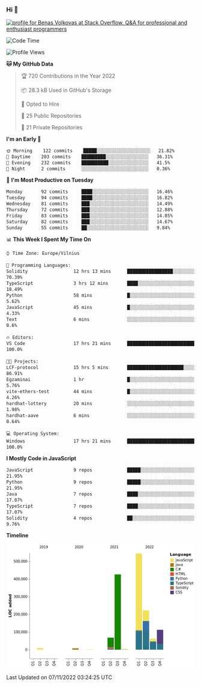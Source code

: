 ### Hi 👋
<a href="https://stackoverflow.com/users/14954249/benas-volkovas"><img src="https://stackoverflow.com/users/flair/14954249.png?theme=dark" width="208" height="58" alt="profile for Benas Volkovas at Stack Overflow, Q&amp;A for professional and enthusiast programmers" title="profile for Benas Volkovas at Stack Overflow, Q&amp;A for professional and enthusiast programmers"></a>

<!--START_SECTION:waka-->
![Code Time](http://img.shields.io/badge/Code%20Time-1%2C044%20hrs%2046%20mins-blue)

![Profile Views](http://img.shields.io/badge/Profile%20Views-0-blue)

**🐱 My GitHub Data** 

> 🏆 720 Contributions in the Year 2022
 > 
> 📦 28.3 kB Used in GitHub's Storage 
 > 
> 💼 Opted to Hire
 > 
> 📜 25 Public Repositories 
 > 
> 🔑 21 Private Repositories  
 > 
**I'm an Early 🐤** 

```text
🌞 Morning    122 commits    █████░░░░░░░░░░░░░░░░░░░░   21.82% 
🌆 Daytime    203 commits    █████████░░░░░░░░░░░░░░░░   36.31% 
🌃 Evening    232 commits    ██████████░░░░░░░░░░░░░░░   41.5% 
🌙 Night      2 commits      ░░░░░░░░░░░░░░░░░░░░░░░░░   0.36%

```
📅 **I'm Most Productive on Tuesday** 

```text
Monday       92 commits     ████░░░░░░░░░░░░░░░░░░░░░   16.46% 
Tuesday      94 commits     ████░░░░░░░░░░░░░░░░░░░░░   16.82% 
Wednesday    81 commits     ███░░░░░░░░░░░░░░░░░░░░░░   14.49% 
Thursday     72 commits     ███░░░░░░░░░░░░░░░░░░░░░░   12.88% 
Friday       83 commits     ███░░░░░░░░░░░░░░░░░░░░░░   14.85% 
Saturday     82 commits     ███░░░░░░░░░░░░░░░░░░░░░░   14.67% 
Sunday       55 commits     ██░░░░░░░░░░░░░░░░░░░░░░░   9.84%

```


📊 **This Week I Spent My Time On** 

```text
⌚︎ Time Zone: Europe/Vilnius

💬 Programming Languages: 
Solidity                 12 hrs 13 mins      █████████████████░░░░░░░░   70.39% 
TypeScript               3 hrs 12 mins       ████░░░░░░░░░░░░░░░░░░░░░   18.49% 
Python                   58 mins             █░░░░░░░░░░░░░░░░░░░░░░░░   5.62% 
JavaScript               45 mins             █░░░░░░░░░░░░░░░░░░░░░░░░   4.33% 
Text                     6 mins              ░░░░░░░░░░░░░░░░░░░░░░░░░   0.6%

🔥 Editors: 
VS Code                  17 hrs 21 mins      █████████████████████████   100.0%

🐱‍💻 Projects: 
LCF-protocol             15 hrs 5 mins       █████████████████████░░░░   86.91% 
Egzaminai                1 hr                █░░░░░░░░░░░░░░░░░░░░░░░░   5.76% 
vite-ethers-test         44 mins             █░░░░░░░░░░░░░░░░░░░░░░░░   4.26% 
hardhat-lottery          20 mins             ░░░░░░░░░░░░░░░░░░░░░░░░░   1.98% 
hardhat-aave             6 mins              ░░░░░░░░░░░░░░░░░░░░░░░░░   0.64%

💻 Operating System: 
Windows                  17 hrs 21 mins      █████████████████████████   100.0%

```

**I Mostly Code in JavaScript** 

```text
JavaScript               9 repos             █████░░░░░░░░░░░░░░░░░░░░   21.95% 
Python                   9 repos             █████░░░░░░░░░░░░░░░░░░░░   21.95% 
Java                     7 repos             ████░░░░░░░░░░░░░░░░░░░░░   17.07% 
TypeScript               7 repos             ████░░░░░░░░░░░░░░░░░░░░░   17.07% 
Solidity                 4 repos             ██░░░░░░░░░░░░░░░░░░░░░░░   9.76%

```


**Timeline**

![Chart not found](https://raw.githubusercontent.com/BenasVolkovas/BenasVolkovas/main/charts/bar_graph.png) 


 Last Updated on 07/11/2022 03:24:25 UTC
<!--END_SECTION:waka-->
